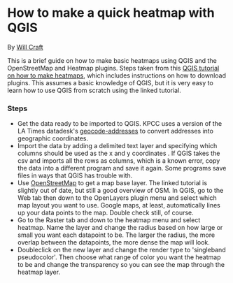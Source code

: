 How to make a quick heatmap with QGIS
======================================

By [Will Craft](https://twitter.com/craftworksxyz)

This is a brief guide on how to make basic heatmaps using QGIS and the OpenStreetMap and Heatmap plugins. Steps taken from this [QGIS tutorial on how to make heatmaps](http://www.qgistutorials.com/en/docs/creating_heatmaps.html), which includes instructions on how to download plugins. This assumes a basic knowledge of QGIS, but it is very easy to learn how to use QGIS from scratch using the linked tutorial.

### Steps

* Get the data ready to be imported to QGIS. KPCC uses a version of the LA Times datadesk's [geocode-addresses](https://github.com/SCPR/kpcc-data-team/tree/wcraft-dev/tools-and-scripts/geocode-addresses) to convert addresses into geographic coordinates.
* Import the data by adding a delimited text layer and specifying which columns should be used as the x and y coordinates . If QGIS takes the csv and imports all the rows as columns, which is a known error, copy the data into a different program and save it again. Some programs save files in ways that QGIS has trouble with.
* Use [OpenStreetMap](http://www.qgistutorials.com/en/docs/downloading_osm_data.html) to get a map base layer. The linked tutorial is slightly out of date, but still a good overview of OSM. In QGIS, go to the Web tab then down to the OpenLayers plugin menu and select which map layout you want to use. Google maps, at least, automatically lines up your data points to the map. Double check still, of course.
*  Go to the Raster tab and down to the heatmap menu and select heatmap. Name the layer and change the radius based on how large or small you want each datapoint to be. The larger the radius, the more overlap between the datapoints, the more dense the map will look.
*  Doubleclick on the new layer and change the render type to 'singleband pseudocolor'. Then choose what range of color you want the heatmap to be and change the transparency so you can see the map through the heatmap layer.
